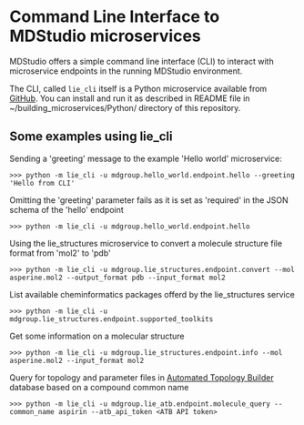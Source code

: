 # Command Line Interface to MDStudio microservices

MDStudio offers a simple command line interface (CLI) to interact with microservice endpoints
in the running MDStudio environment.

The CLI, called `lie_cli` itself is a Python microservice available from [GitHub](https://github.com/MD-Studio/lie_cli).
You can install and run it as described in README file in ~/building_microservices/Python/ directory
of this repository.

## Some examples using lie_cli

Sending a 'greeting' message to the example 'Hello world' microservice:

    >>> python -m lie_cli -u mdgroup.hello_world.endpoint.hello --greeting 'Hello from CLI'

Omitting the 'greeting' parameter fails as it is set as 'required' in the JSON schema of the 'hello' endpoint

    >>> python -m lie_cli -u mdgroup.hello_world.endpoint.hello

Using the lie_structures microservice to convert a molecule structure file format from 'mol2' to 'pdb'

    >>> python -m lie_cli -u mdgroup.lie_structures.endpoint.convert --mol asperine.mol2 --output_format pdb --input_format mol2

List available cheminformatics packages offerd by the lie_structures service

    >>> python -m lie_cli -u mdgroup.lie_structures.endpoint.supported_toolkits

Get some information on a molecular structure

    >>> python -m lie_cli -u mdgroup.lie_structures.endpoint.info --mol asperine.mol2 --input_format mol2

Query for topology and parameter files in [Automated Topology Builder](https://atb.uq.edu.au) database based on a compound common name

    >>> python -m lie_cli -u mdgroup.lie_atb.endpoint.molecule_query --common_name aspirin --atb_api_token <ATB API token>
